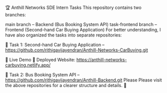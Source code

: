 🏆 Anthill Networks SDE Intern Tasks
This repository contains two branches:

main branch – Backend (Bus Booking System API)
task-frontend branch – Frontend (Second-hand Car Buying Application)
For better understanding, I have also organized the tasks into separate repositories:

🚗 Task 1: Second-hand Car Buying Application – https://github.com/rithigavijayendran/Anthill-Networks-CarBuying.git

🚀 Live Demo
🔗 Deployed Website: https://anthill-networks-carbuying.netlify.app/  
      
🚌 Task 2: Bus Booking System API – https://github.com/rithigavijayendran/Anthill-Backend.git
Please Please visit the above repositories for a clearer structure and details. 🚀
